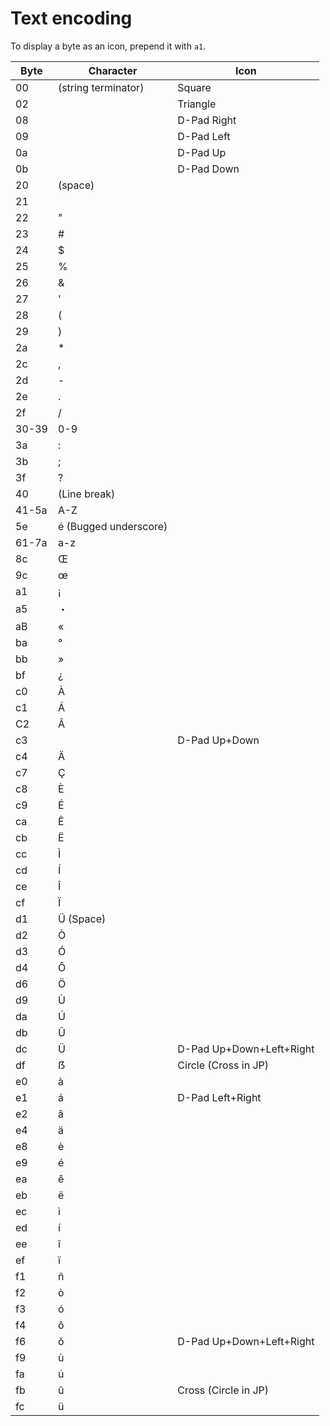 # Text encoding
To display a byte as an icon, prepend it with `a1`.

| Byte  | Character             | Icon                     |
|-------|-----------------------|--------------------------|
| 00    | (string terminator)   | Square                   |
| 02    |                       | Triangle                 |
| 08    |                       | D-Pad Right              |
| 09    |                       | D-Pad Left               |
| 0a    |                       | D-Pad Up                 |
| 0b    |                       | D-Pad Down               |
| 20    | (space)               |                          |
| 21    |                       |                          |
| 22    | "                     |                          |
| 23    | #                     |                          |
| 24    | $                     |                          |
| 25    | %                     |                          |
| 26    | &                     |                          |
| 27    | '                     |                          |
| 28    | (                     |                          |
| 29    | )                     |                          |
| 2a    | *                     |                          |
| 2c    | ,                     |                          |
| 2d    | -                     |                          |
| 2e    | .                     |                          |
| 2f    | /                     |                          |
| 30-39 | 0-9                   |                          |
| 3a    | :                     |                          |
| 3b    | ;                     |                          |
| 3f    | ?                     |                          |
| 40    | (Line break)          |                          |
| 41-5a | A-Z                   |                          |
| 5e    | é (Bugged underscore) |                          |
| 61-7a | a-z                   |                          |
| 8c    | Œ                     |                          |
| 9c    | œ                     |                          |
| a1    | ¡                     |                          |
| a5    | ・                     |                          |
| aB    | «                     |                          |
| ba    | °                     |                          |
| bb    | »                     |                          |
| bf    | ¿                     |                          |
| c0    | À                     |                          |
| c1    | Á                     |                          |
| C2    | Â                     |                          |
| c3    |                       | D-Pad Up+Down            |
| c4    | Ä                     |                          |
| c7    | Ç                     |                          |
| c8    | È                     |                          |
| c9    | É                     |                          |
| ca    | Ê                     |                          |
| cb    | Ë                     |                          |
| cc    | Ì                     |                          |
| cd    | Í                     |                          |
| ce    | Î                     |                          |
| cf    | Ï                     |                          |
| d1    | Ü (Space)             |                          |
| d2    | Ò                     |                          |
| d3    | Ó                     |                          |
| d4    | Ô                     |                          |
| d6    | Ö                     |                          |
| d9    | Ù                     |                          |
| da    | Ú                     |                          |
| db    | Û                     |                          |
| dc    | Ü                     | D-Pad Up+Down+Left+Right |
| df    | ẞ                     | Circle (Cross in JP)     |
| e0    | à                     |                          |
| e1    | á                     | D-Pad Left+Right         |
| e2    | â                     |                          |
| e4    | ä                     |                          |
| e8    | è                     |                          |
| e9    | é                     |                          |
| ea    | ê                     |                          |
| eb    | ë                     |                          |
| ec    | ì                     |                          |
| ed    | í                     |                          |
| ee    | î                     |                          |
| ef    | ï                     |                          |
| f1    | ñ                     |                          |
| f2    | ò                     |                          |
| f3    | ó                     |                          |
| f4    | ô                     |                          |
| f6    | õ                     | D-Pad Up+Down+Left+Right |
| f9    | ù                     |                          |
| fa    | ú                     |                          |
| fb    | û                     | Cross (Circle in JP)     |
| fc    | ü                     |                          |
